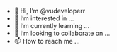- 👋 Hi, I’m @vudeveloperr
- 👀 I’m interested in ...
- 🌱 I’m currently learning ...
- 💞️ I’m looking to collaborate on ...
- 📫 How to reach me ...

<!---
vudeveloperr/vudeveloperr is a ✨ special ✨ repository because its `README.md` (this file) appears on your GitHub profile.
You can click the Preview link to take a look at your changes.
--->
